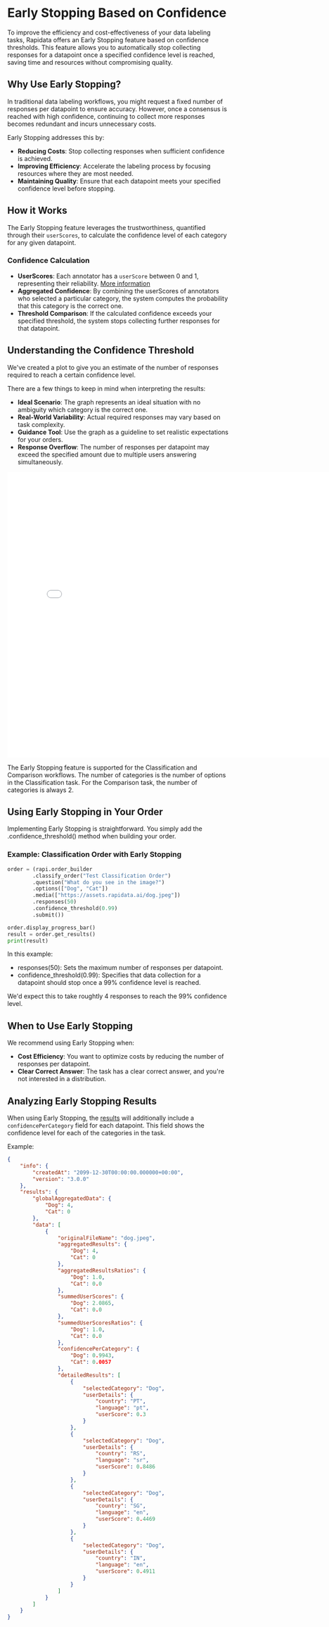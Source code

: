 # Early Stopping Based on Confidence

To improve the efficiency and cost-effectiveness of your data labeling tasks, Rapidata offers an Early Stopping feature based on confidence thresholds. This feature allows you to automatically stop collecting responses for a datapoint once a specified confidence level is reached, saving time and resources without compromising quality.


## Why Use Early Stopping?

In traditional data labeling workflows, you might request a fixed number of responses per datapoint to ensure accuracy. However, once a consensus is reached with high confidence, continuing to collect more responses becomes redundant and incurs unnecessary costs.

Early Stopping addresses this by:

- **Reducing Costs**: Stop collecting responses when sufficient confidence is achieved.
- **Improving Efficiency**: Accelerate the labeling process by focusing resources where they are most needed.
- **Maintaining Quality**: Ensure that each datapoint meets your specified confidence level before stopping.

## How it Works

The Early Stopping feature leverages the trustworthiness, quantified through their `userScores`, to calculate the confidence level of each category for any given datapoint.

### Confidence Calculation
- **UserScores**: Each annotator has a `userScore` between 0 and 1, representing their reliability. [More information](/rapidata-python-sdk/understanding_the_results/#understanding-the-user-scores)
- **Aggregated Confidence**: By combining the userScores of annotators who selected a particular category, the system computes the probability that this category is the correct one.
- **Threshold Comparison**: If the calculated confidence exceeds your specified threshold, the system stops collecting further responses for that datapoint.

## Understanding the Confidence Threshold

We've created a plot to give you an estimate of the number of responses required to reach a certain confidence level.

There are a few things to keep in mind when interpreting the results:

- **Ideal Scenario**: The graph represents an ideal situation with no ambiguity which category is the correct one.
- **Real-World Variability**: Actual required responses may vary based on task complexity.
- **Guidance Tool**: Use the graph as a guideline to set realistic expectations for your orders.
- **Response Overflow**: The number of responses per datapoint may exceed the specified amount due to multiple users answering simultaneously.


<div style="width: 780px; height: 650px; overflow: hidden;">
    <iframe src="/rapidata-python-sdk/plots/confidence_threshold_plot_with_slider_darkmode.html"
            width="100%" 
            height="100%" 
            frameborder="0" 
            scrolling="no"
            style="overflow: hidden;">
    </iframe>
</div>

The Early Stopping feature is supported for the Classification and Comparison workflows. The number of categories is the number of options in the Classification task. For the Comparison task, the number of categories is always 2.

## Using Early Stopping in Your Order

Implementing Early Stopping is straightforward. You simply add the .confidence_threshold() method when building your order.

### Example: Classification Order with Early Stopping

```python
order = (rapi.order_builder
        .classify_order("Test Classification Order")
        .question("What do you see in the image?")
        .options(["Dog", "Cat"])
        .media(["https://assets.rapidata.ai/dog.jpeg"])
        .responses(50)
        .confidence_threshold(0.99)
        .submit())

order.display_progress_bar()
result = order.get_results()
print(result)
```

In this example:

- responses(50): Sets the maximum number of responses per datapoint.
- confidence_threshold(0.99): Specifies that data collection for a datapoint should stop once a 99% confidence level is reached.

We'd expect this to take roughtly 4 responses to reach the 99% confidence level.

## When to Use Early Stopping

We recommend using Early Stopping when:

- **Cost Efficiency**: You want to optimize costs by reducing the number of responses per datapoint.
- **Clear Correct Answer**: The task has a clear correct answer, and you're not interested in a distribution.

## Analyzing Early Stopping Results

When using Early Stopping, the [results](/rapidata-python-sdk/understanding_the_results/) will additionally include a `confidencePerCategory` field for each datapoint. This field shows the confidence level for each of the categories in the task.

Example:
```json
{
    "info": {
        "createdAt": "2099-12-30T00:00:00.000000+00:00",
        "version": "3.0.0"
    },
    "results": {
        "globalAggregatedData": {
            "Dog": 4,
            "Cat": 0
        },
        "data": [
            {
                "originalFileName": "dog.jpeg",
                "aggregatedResults": {
                    "Dog": 4,
                    "Cat": 0
                },
                "aggregatedResultsRatios": {
                    "Dog": 1.0,
                    "Cat": 0.0
                },
                "summedUserScores": {
                    "Dog": 2.0865,
                    "Cat": 0.0
                },
                "summedUserScoresRatios": {
                    "Dog": 1.0,
                    "Cat": 0.0
                },
                "confidencePerCategory": {
                    "Dog": 0.9943,
                    "Cat": 0.0057
                },
                "detailedResults": [
                    {
                        "selectedCategory": "Dog",
                        "userDetails": {
                            "country": "PT",
                            "language": "pt",
                            "userScore": 0.3
                        }
                    },
                    {
                        "selectedCategory": "Dog",
                        "userDetails": {
                            "country": "RS",
                            "language": "sr",
                            "userScore": 0.8486
                        }
                    },
                    {
                        "selectedCategory": "Dog",
                        "userDetails": {
                            "country": "SG",
                            "language": "en",
                            "userScore": 0.4469
                        }
                    },
                    {
                        "selectedCategory": "Dog",
                        "userDetails": {
                            "country": "IN",
                            "language": "en",
                            "userScore": 0.4911
                        }
                    }
                ]
            }
        ]
    }
}
```
